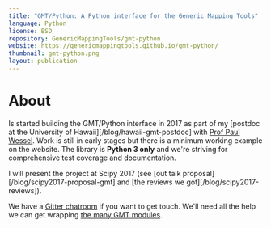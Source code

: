 ```yaml
---
title: "GMT/Python: A Python interface for the Generic Mapping Tools"
language: Python
license: BSD
repository: GenericMappingTools/gmt-python
website: https://genericmappingtools.github.io/gmt-python/
thumbnail: gmt-python.png
layout: publication
---
```


# About

Is started building the GMT/Python interface in 2017 as part of my
[postdoc at the University of Hawaii][/blog/hawaii-gmt-postdoc] with
[Prof Paul Wessel](http://www.soest.hawaii.edu/wessel).
Work is still in early stages but there is a minimum working example on the
website.
The library is **Python 3 only** and we're striving for comprehensive test
coverage and documentation.

I will present the project at Scipy 2017 (see [out talk
proposal][/blog/scipy2017-proposal-gmt] and [the reviews we
got][/blog/scipy2017-reviews]).

We have a [Gitter chatroom](https://gitter.im/GenericMappingTools/gmt-python)
if you want to get touch.
We'll need all the help we can get wrapping [the many GMT
modules](http://gmt.soest.hawaii.edu/doc/latest/index.html).
